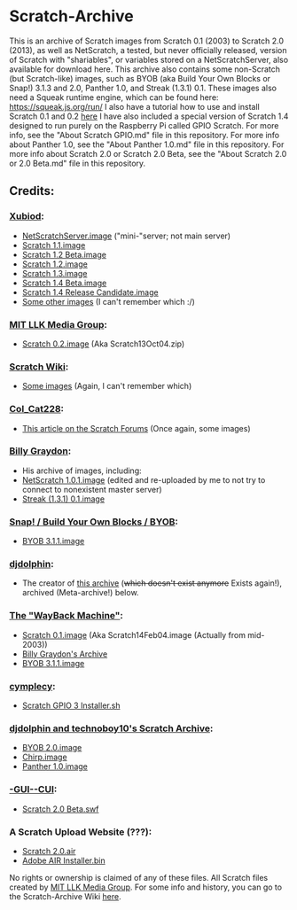 # Scratch-Archive
This is an archive of Scratch images from Scratch 0.1 (2003) to Scratch 2.0 (2013), as well as NetScratch, a tested, but never officially released, version of Scratch with "shariables", or variables stored on a NetScratchServer, also available for download here. This archive also contains some non-Scratch (but Scratch-like) images, such as BYOB (aka Build Your Own Blocks or Snap!) 3.1.3 and 2.0, Panther 1.0, and Streak (1.3.1) 0.1. These images also need a Squeak runtime engine, which can be found here: https://squeak.js.org/run/ I also have a tutorial how to use and install Scratch 0.1 and 0.2 [here](https://scratch.mit.edu/discuss/topic/436970/) I have also included a special version of Scratch 1.4 designed to run purely on the Raspberry Pi called GPIO Scratch. For more info, see the "About Scratch GPIO.md" file in this repository. For more info about Panther 1.0, see the "About Panther 1.0.md" file in this repository. For more info about Scratch 2.0 or Scratch 2.0 Beta, see the "About Scratch 2.0 or 2.0 Beta.md" file in this repository.
## Credits:
### [Xubiod](https://github.com/xubiod):
- [NetScratchServer.image](https://github.com/xubiod/scratch-archive/blob/master/NetScratchServer.image) ("mini-"server; not main server)  
- [Scratch 1.1.image](https://github.com/xubiod/scratch-archive/blob/master/1.1.image)
- [Scratch 1.2 Beta.image](https://github.com/xubiod/scratch-archive/blob/master/1.2beta.image)
- [Scratch 1.2.image](https://github.com/xubiod/scratch-archive/blob/master/1.2.0.image)
- [Scratch 1.3.image](https://github.com/xubiod/scratch-archive/blob/master/1.3.0.image)
- [Scratch 1.4 Beta.image](https://github.com/xubiod/scratch-archive/blob/master/1.4beta.image)
- [Scratch 1.4 Release Candidate.image](https://github.com/xubiod/scratch-archive/blob/master/Scratch%201.4%20rc.image)
- [Some other images](https://github.com/xubiod/scratch-archive) (I can't remember which :/)
### [MIT LLK Media Group](https://llk.media.mit.edu/):  
- [Scratch 0.2.image](https://llk.media.mit.edu/courses/software/scratch/mas714Scratch-old.html) (Aka Scratch13Oct04.zip)
### [Scratch Wiki](https://en.scratch-wiki.info/):
- [Some images](https://en.scratch-wiki.info/wiki/Development_of_Scratch_1.0) (Again, I can't remember which)
### [Col_Cat228](https://scratch.mit.edu/users/Col_Cat228/):
- [This article on the Scratch Forums](https://scratch.mit.edu/discuss/topic/409440/?page=1) (Once again, some images)
### [Billy Graydon](http://web.archive.org/web/20100903075459/http://streak.t35.com/downloads.html):  
- His archive of images, including:  
- [NetScratch 1.0.1.image](http://www.mediafire.com/file/kon4yzmiwod/NetScratch_1.0.1.image/file) (edited and re-uploaded by me to not try to connect to nonexistent master server)
- [Streak (1.3.1) 0.1.image](http://www.mediafire.com/file/jybhzzenznd/Streak%25281.3.1%25290.1.image/file)  
### [Snap! / Build Your Own Blocks / BYOB](snap.berkeley.edu):
- [BYOB 3.1.1.image](https://web.archive.org/web/20130424072729/http://snap.berkeley.edu/BYOB_3_1_1_110519_w_changes.zip)
### [djdolphin](https://scratch.mit.edu/users/djdolphin/):
- The creator of [this archive](http://archive.glitch.pizza) (~~which doesn't exist anymore~~ Exists again!), archived (Meta-archive!) below.
### [The "WayBack Machine"](https://web.archive.org/):  
- [Scratch 0.1.image](https://web.archive.org/web/20190518015744/http://archive.glitch.pizza/mods/Scratch14Feb04.image) (Aka Scratch14Feb04.image (Actually from mid-2003))  
- [Billy Graydon's Archive](http://web.archive.org/web/20100903075459/http://streak.t35.com/downloads.html)
- [BYOB 3.1.1.image](https://web.archive.org/web/20130424072729/http://snap.berkeley.edu/BYOB_3_1_1_110519_w_changes.zip)  
### [cymplecy](https://github.com/cymplecy):
- [Scratch GPIO 3 Installer.sh](https://github.com/cymplecy/scratch_gpio/blob/V5/installer/install_scratchgpio3.sh)
### [djdolphin and technoboy10's Scratch Archive](http://archive.glitch.pizza):
- [BYOB 2.0.image](https://github.com/retro-person/Scratch-Archive/blob/master/BYOB%202.0.image)
- [Chirp.image](https://github.com/retro-person/Scratch-Archive/blob/master/Chirp.image)
- [Panther 1.0.image](https://github.com/retro-person/Scratch-Archive/blob/master/Panther%201.0.image)
### [-GUI--CUI](https://scratch.mit.edu/users/-GUI--CUI-/):
- [Scratch 2.0 Beta.swf](http://subversion.assembla.com/svn/scratchr/app/webroot/static/experimental/Scratch.swf)
### A Scratch Upload Website (???):
- [Scratch 2.0.air](https://uploads.scratch.mit.edu/scratchr2/static/sa/Scratch-461.air)
- [Adobe AIR Installer.bin](http://airdownload.adobe.com/air/lin/download/2.6/AdobeAIRInstaller.bin)

No rights or ownership is claimed of any of these files. All Scratch files created by [MIT LLK Media Group](https://llk.media.mit.edu/).
For some info and history, you can go to the Scratch-Archive Wiki [here](https://github.com/retro-person/Scratch-Archive/wiki).
